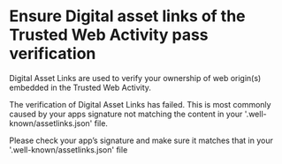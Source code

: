 # Ensure Digital asset links of the Trusted Web Activity pass verification

Digital Asset Links are used to verify your ownership of web origin(s) embedded in the Trusted Web Activity.

The verification of Digital Asset Links has failed. This is most commonly caused by your apps signature not matching the content in your '.well-known/assetlinks.json' file.

Please check your app’s signature and make sure it matches that in your '.well-known/assetlinks.json' file
